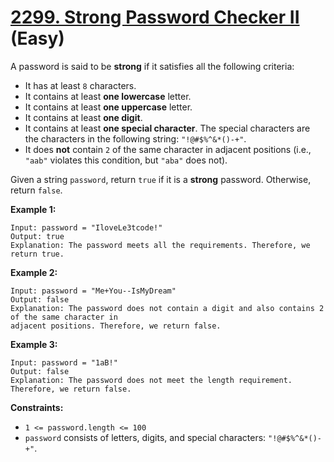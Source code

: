 # [2299. Strong Password Checker II][link] (Easy)

[link]: https://leetcode.com/problems/strong-password-checker-ii/

A password is said to be **strong** if it satisfies all the following criteria:

- It has at least `8` characters.
- It contains at least **one lowercase** letter.
- It contains at least **one uppercase** letter.
- It contains at least **one digit**.
- It contains at least **one special character**. The special characters are the characters in the
following string: `"!@#$%^&*()-+"`.
- It does **not** contain `2` of the same character in adjacent positions (i.e., `"aab"` violates
this condition, but `"aba"` does not).

Given a string `password`, return `true` if it is a **strong** password. Otherwise, return `false`.

**Example 1:**

```
Input: password = "IloveLe3tcode!"
Output: true
Explanation: The password meets all the requirements. Therefore, we return true.
```

**Example 2:**

```
Input: password = "Me+You--IsMyDream"
Output: false
Explanation: The password does not contain a digit and also contains 2 of the same character in
adjacent positions. Therefore, we return false.
```

**Example 3:**

```
Input: password = "1aB!"
Output: false
Explanation: The password does not meet the length requirement. Therefore, we return false.
```

**Constraints:**

- `1 <= password.length <= 100`
- `password` consists of letters, digits, and special characters: `"!@#$%^&*()-+"`.
